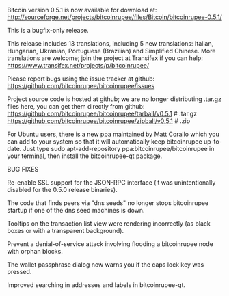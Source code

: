 Bitcoin version 0.5.1 is now available for download at:
http://sourceforge.net/projects/bitcoinrupee/files/Bitcoin/bitcoinrupee-0.5.1/

This is a bugfix-only release.

This release includes 13 translations, including 5 new translations:
Italian, Hungarian, Ukranian, Portuguese (Brazilian) and Simplified Chinese.
More translations are welcome; join the project at Transifex if you can help:
https://www.transifex.net/projects/p/bitcoinrupee/

Please report bugs using the issue tracker at github:
https://github.com/bitcoinrupee/bitcoinrupee/issues

Project source code is hosted at github; we are no longer
distributing .tar.gz files here, you can get them
directly from github:
https://github.com/bitcoinrupee/bitcoinrupee/tarball/v0.5.1  # .tar.gz
https://github.com/bitcoinrupee/bitcoinrupee/zipball/v0.5.1  # .zip

For Ubuntu users, there is a new ppa maintained by Matt Corallo which
you can add to your system so that it will automatically keep
bitcoinrupee up-to-date.  Just type
sudo apt-add-repository ppa:bitcoinrupee/bitcoinrupee
in your terminal, then install the bitcoinrupee-qt package.


BUG FIXES

Re-enable SSL support for the JSON-RPC interface (it was unintentionally
disabled for the 0.5.0 release binaries).

The code that finds peers via "dns seeds" no longer stops bitcoinrupee startup
if one of the dns seed machines is down.

Tooltips on the transaction list view were rendering incorrectly (as black boxes
or with a transparent background).

Prevent a denial-of-service attack involving flooding a bitcoinrupee node with
orphan blocks.

The wallet passphrase dialog now warns you if the caps lock key was pressed.

Improved searching in addresses and labels in bitcoinrupee-qt.

